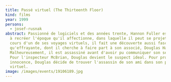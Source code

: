 ```yaml
---
title: Passé virtuel (The Thirteenth Floor)
kind: films
year: 1999
persons:
  - josef-rusnak
abstract: Passionné de logiciels et des années trente, Hannon Fuller est parvenu
  à recréer l'époque qu'il affectionne, dans laquelle il peut se projeter. Au
  cours d'un de ses voyages virtuels, il fait une découverte aussi fascinante
  qu'effrayante, dont il cherche à faire part à son associé, Douglas Hall.
  Malheureusement, il est assassiné avant d'avoir pu communiquer son secret.
  Pour l'inspecteur McBrian, Douglas devient le suspect ideal. Pour prouver son
  innocence, Douglas décide de trouver l'assassin de son ami dans son passé
  virtuel.
image: /images/events/19106189.jpg
---
```

